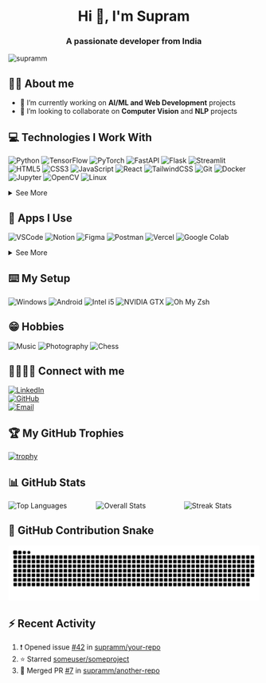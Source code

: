 <h1 align="center">Hi 👋, I'm Supram</h1>
<h3 align="center">A passionate developer from India</h3>

<p align="left">
  <img src="https://komarev.com/ghpvc/?username=supramm&label=Profile%20views&color=0e75b6&style=for-the-badge" alt="supramm" />
</p>

## 👦🏻 About me

- 🌱 I’m currently working on **AI/ML and Web Development** projects  
- 👯 I’m looking to collaborate on **Computer Vision** and **NLP** projects

## 💻 Technologies I Work With

![Python](https://img.shields.io/badge/Python-3776AB?style=for-the-badge&logo=python&logoColor=white)
![TensorFlow](https://img.shields.io/badge/TensorFlow-FF6F00?style=for-the-badge&logo=tensorflow&logoColor=white)
![PyTorch](https://img.shields.io/badge/PyTorch-EE4C2C?style=for-the-badge&logo=pytorch&logoColor=white)
![FastAPI](https://img.shields.io/badge/FastAPI-005571?style=for-the-badge&logo=fastapi&logoColor=white)
![Flask](https://img.shields.io/badge/Flask-000000?style=for-the-badge&logo=flask&logoColor=white)
![Streamlit](https://img.shields.io/badge/Streamlit-FF4B4B?style=for-the-badge&logo=streamlit&logoColor=white)
![HTML5](https://img.shields.io/badge/HTML5-E34F26?style=for-the-badge&logo=html5&logoColor=white)
![CSS3](https://img.shields.io/badge/CSS3-1572B6?style=for-the-badge&logo=css3&logoColor=white)
![JavaScript](https://img.shields.io/badge/JavaScript-F7DF1E?style=for-the-badge&logo=javascript&logoColor=black)
![React](https://img.shields.io/badge/React-20232A?style=for-the-badge&logo=react&logoColor=61DAFB)
![TailwindCSS](https://img.shields.io/badge/Tailwind_CSS-38B2AC?style=for-the-badge&logo=tailwind-css&logoColor=white)
![Git](https://img.shields.io/badge/Git-F05032?style=for-the-badge&logo=git&logoColor=white)
![Docker](https://img.shields.io/badge/Docker-2CA5E0?style=for-the-badge&logo=docker&logoColor=white)
![Jupyter](https://img.shields.io/badge/Jupyter-F37626?style=for-the-badge&logo=jupyter&logoColor=white)
![OpenCV](https://img.shields.io/badge/OpenCV-5C3EE8?style=for-the-badge&logo=opencv&logoColor=white)
![Linux](https://img.shields.io/badge/Linux-FCC624?style=for-the-badge&logo=linux&logoColor=black)

<details>
  <summary>See More</summary>
  
  ![C++](https://img.shields.io/badge/C++-00599C?style=for-the-badge&logo=c%2B%2B&logoColor=white)
  ![MongoDB](https://img.shields.io/badge/MongoDB-4EA94B?style=for-the-badge&logo=mongodb&logoColor=white)
  ![PostgreSQL](https://img.shields.io/badge/PostgreSQL-316192?style=for-the-badge&logo=postgresql&logoColor=white)
  ![Redis](https://img.shields.io/badge/Redis-DC382D?style=for-the-badge&logo=redis&logoColor=white)
  ![GitHub Actions](https://img.shields.io/badge/GitHub_Actions-2088FF?style=for-the-badge&logo=github-actions&logoColor=white)
  
</details>

## 📱 Apps I Use

![VSCode](https://img.shields.io/badge/Visual_Studio_Code-0078D4?style=for-the-badge&logo=visual%20studio%20code&logoColor=white)
![Notion](https://img.shields.io/badge/Notion-000000?style=for-the-badge&logo=notion&logoColor=white)
![Figma](https://img.shields.io/badge/Figma-F24E1E?style=for-the-badge&logo=figma&logoColor=white)
![Postman](https://img.shields.io/badge/Postman-FF6C37?style=for-the-badge&logo=postman&logoColor=white)
![Vercel](https://img.shields.io/badge/Vercel-000000?style=for-the-badge&logo=vercel&logoColor=white)
![Google Colab](https://img.shields.io/badge/Colab-F9AB00?style=for-the-badge&logo=google-colab&logoColor=white)

<details>
  <summary>See More</summary>
  
  ![Docker Desktop](https://img.shields.io/badge/Docker_Desktop-2496ED?style=for-the-badge&logo=docker&logoColor=white)
  ![Chrome](https://img.shields.io/badge/Google_Chrome-4285F4?style=for-the-badge&logo=google-chrome&logoColor=white)
  ![Slack](https://img.shields.io/badge/Slack-4A154B?style=for-the-badge&logo=slack&logoColor=white)
  ![Zoom](https://img.shields.io/badge/Zoom-2D8CFF?style=for-the-badge&logo=zoom&logoColor=white)
  
</details>

## ⌨️ My Setup

![Windows](https://img.shields.io/badge/Windows-0078D6?style=for-the-badge&logo=windows&logoColor=white)
![Android](https://img.shields.io/badge/Android-3DDC84?style=for-the-badge&logo=android&logoColor=white)
![Intel i5](https://img.shields.io/badge/Intel_Core_i5_8th-0071C5?style=for-the-badge&logo=intel&logoColor=white)
![NVIDIA GTX](https://img.shields.io/badge/NVIDIA_GeForce_GTX_1050-76B900?style=for-the-badge&logo=nvidia&logoColor=white)
![Oh My Zsh](https://img.shields.io/badge/Oh_My_Zsh-1A2C34?style=for-the-badge&logo=ohmyzsh&logoColor=white)

## 😁 Hobbies

![Music](https://img.shields.io/badge/🎵%20Music-FF3CAC?style=for-the-badge)
![Photography](https://img.shields.io/badge/📸%20Photography-4EAA25?style=for-the-badge)
![Chess](https://img.shields.io/badge/♞%20Chess-111111?style=for-the-badge)

## 🫱🏼‍🫲🏼 Connect with me

[![LinkedIn](https://img.shields.io/badge/LinkedIn-0077B5?style=for-the-badge&logo=linkedin&logoColor=white)](https://linkedin.com/in/supramkumar)  
[![GitHub](https://img.shields.io/badge/GitHub-100000?style=for-the-badge&logo=github&logoColor=white)](https://github.com/supramm)  
[![Email](https://img.shields.io/badge/Gmail-D14836?style=for-the-badge&logo=gmail&logoColor=white)](mailto:supram.kumar07@gmail.com)

## 🏆 My GitHub Trophies

[![trophy](https://github-profile-trophy.vercel.app/?username=supramm&theme=aura&row=1&no-frame=true&title=Stars,Followers,Commits,Repositories,Issues,PullRequest)](https://github.com/ryo-ma/github-profile-trophy)

## 📊 GitHub Stats

<div style="display:flex; align-items:center; justify-content:space-between; flex-wrap:wrap;">
  <img src="https://github-readme-stats.vercel.app/api/top-langs?username=supramm&count_private=true&show_icons=true&layout=compact" alt="Top Languages" width="30%"/>
  <img src="https://github-readme-stats.vercel.app/api?username=supramm&show_icons=true" alt="Overall Stats" width="30%"/>
  <img src="https://github-readme-streak-stats.herokuapp.com/?user=supramm" alt="Streak Stats" width="30%"/>
</div>

## 🐍 GitHub Contribution Snake

<picture>
  <source media="(prefers-color-scheme: dark)" srcset="https://raw.githubusercontent.com/platane/platane/output/github-contribution-grid-snake-dark.svg">
  <source media="(prefers-color-scheme: light)" srcset="https://raw.githubusercontent.com/platane/platane/output/github-contribution-grid-snake.svg">
  <img alt="github contribution grid snake animation" src="https://raw.githubusercontent.com/platane/platane/output/github-contribution-grid-snake.svg">
</picture>

## ⚡ Recent Activity

<!--START_SECTION:activity-->
1. ❗ Opened issue [#42](https://github.com/supramm/your-repo/issues/42) in [supramm/your-repo](https://github.com/supramm/your-repo)  
2. ⭐ Starred [someuser/someproject](https://github.com/someuser/someproject)  
3. 🔀 Merged PR [#7](https://github.com/supramm/another-repo/pull/7) in [supramm/another-repo](https://github.com/supramm/another-repo)  
<!--END_SECTION:activity-->

